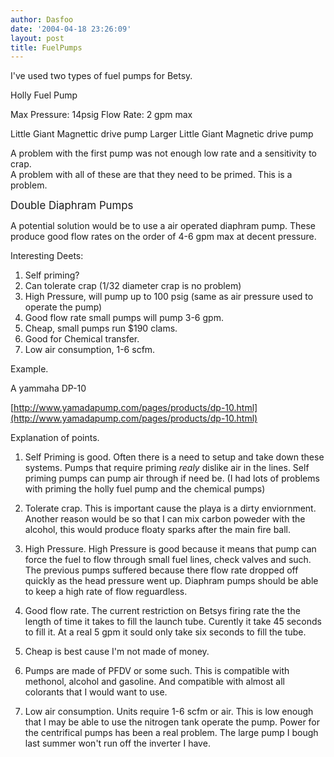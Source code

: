 ```yaml
---
author: Dasfoo
date: '2004-04-18 23:26:09'
layout: post
title: FuelPumps
---
```


I've used two types of fuel pumps for Betsy.

Holly Fuel Pump

Max Pressure: 14psig
Flow Rate:    2 gpm max

Little Giant Magnettic drive pump
Larger Little Giant Magnetic drive pump

A problem with the first pump was not enough low rate and a sensitivity to crap.  
A problem with all of these are that they need to be primed.  This is a problem.

<big>Double Diaphram Pumps</big>

A potential solution would be to use a air operated diaphram pump.  These produce good flow rates on the order of 4-6 gpm max at decent pressure.

Interesting Deets:

1) Self priming?
2) Can tolerate crap (1/32 diameter crap is no problem)
3) High Pressure, will pump up to 100 psig (same as air pressure used to operate the pump)
4) Good flow rate small pumps will pump 3-6 gpm.
5) Cheap, small pumps run $190 clams.
6) Good for Chemical transfer.
7) Low air consumption, 1-6 scfm.

Example.

A yammaha DP-10

[http://www.yamadapump.com/pages/products/dp-10.html](http://www.yamadapump.com/pages/products/dp-10.html)

Explanation of points.

1) Self Priming is good.  Often there is a need to setup and take down these systems.  Pumps that require priming _realy_ dislike air in the lines.  Self priming pumps can pump air through if need be. (I had lots of problems with priming the holly fuel pump and the chemical pumps)

2) Tolerate crap.  This is important cause the playa is a dirty enviornment.  Another reason would be so that I can mix carbon poweder with the alcohol, this would produce floaty sparks after the main fire ball.

3) High Pressure.  High Pressure is good because it means that pump can force the fuel to flow through small fuel lines, check valves and such.  The previous pumps suffered because there flow rate dropped off quickly as the head pressure went up.  Diaphram pumps should be able to keep a high rate of flow reguardless.

4) Good flow rate.  The current restriction on Betsys firing rate the the length of time it takes to fill the launch tube.  Curently it take 45 seconds to fill it.  At a real 5 gpm it sould only take six seconds to fill the tube.

5) Cheap is best cause I'm not made of money.

6) Pumps are made of PFDV or some such.  This is compatible with methonol, alcohol and gasoline.  And compatible with almost all colorants that I would want to use.

7) Low air consumption.  Units require 1-6 scfm or air.  This is low enough that I may be able to use the nitrogen tank operate the pump.  Power for the centrifical pumps has been a real problem.  The large pump I bough last summer won't run off the inverter I have.

